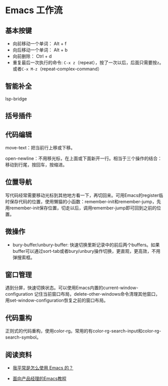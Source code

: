﻿# Emacs 工作流

## 基本按键

- 向前移动一个单词： Alt + f
- 向后移动一个单词： Alt + b
- 向前删除： Ctrl + d
- 重复最后一次执行的命令: `C-x z`（repeat），按了一次以后，后面只需要按`z`。或者`C-x M-z`（repeat-complex-command）

## 智能补全

lsp-bridge

## 括号插件

## 代码编辑

move-text：把当前行上移或下移。

open-newline：不用移光标，在上面或下面新开一行。相当于三个操作的结合：移动到行尾，按回车，按缩进。

## 位置导航

写代码经常需要移动光标到其他地方看一下，再切回来。可用Emacs的register临时保存代码的位置，使用懒猫的小函数：remember-init和remember-jump，先用remember-init保存位置，切走以后，调用remember-jump即可回到之前的位置。

## 微操作

- bury-buffer/unbury-buffer: 快速切换里斯记录中的前后两个buffers。如果buffer可以通过sort-tab或者bury/unbury操作切换，更直观，更高效，不用弹搜索框。

## 窗口管理

遇到分屏，快速切换状态。可以使用Emacs内置的current-window-configuration 记住当前窗口布局，delete-other-windows命令清理其他窗口，用set-window-configuration恢复之前的窗口布局。

## 代码重构

正则式的代码重构，使用color-rg。常用的有color-rg-search-input和color-rg-search-symbol。

## 阅读资料

- [我平常是怎么使用 Emacs 的？](https://manateelazycat.github.io/2022/11/07/how-i-use-emacs/)

- [面向产品经理的Emacs教程](https://remacs.cc/posts/)

